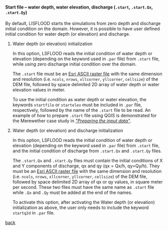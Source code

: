 #### Start file – water depth, water elevation, discharge (`.start`, `.start.Qx`, `.start.Qy`)

By default, LISFLOOD starts the simulations from zero depth and discharge initial condition on the domain. However, it is possible to have user defined initial condition for water depth (or elevation) and discharge. 

1. Water depth (or elevation) initialization

   In this option, LSFLOOD reads the initial condition of water depth or elevation (depending on the keyword used in `.par` file) from `.start` file, while using zero discharge initial condition over the domain. 
  
   The `.start` file must be an [Esri ASCII raster file](https://desktop.arcgis.com/en/arcmap/10.3/manage-data/raster-and-images/esri-ascii-raster-format.htm) with the same dimension and resolution (i.e. `ncols`, `nrows`, `xllcorner`, `yllcorner`, `cellsize`) of the DEM file, followed by space delimited 2D array of water depth or water elevation values in meter. 
  
   To use the initial condition as water depth or water elevation, the keywords `startfile` or `startelev` must be included in `.par` file, respectively, followed by the name of the `.start` file to be read. An example of how to prepare `.start` file using QGIS is demonstrated for the Merewether case study in [_"Preparing the input data"_](/Merewether2-3.md). 

2. Water depth (or elevation) and discharge initialization

   In this option, LSFLOOD reads the initial condition of water depth or elevation (depending on the keyword used in `.par` file) from `.start` file, and the initial condition of discharge from `.start.Qx` and `.start.Qy` files. 
   
   The `.start.Qx` and `.start.Qy` files must contain the initial conditions of X and Y components of discharge, qx and qy (qx = Qx/h, qy=Qy/h). They must be an [Esri ASCII raster file](https://desktop.arcgis.com/en/arcmap/10.3/manage-data/raster-and-images/esri-ascii-raster-format.htm) with the same dimension and resolution (i.e. `ncols`, `nrows`, `xllcorner`, `yllcorner`, `cellsize`) of the DEM file, followed by space delimited 2D array of qx or qy values, in square meter per second. These two files must have the same name as `.start` file while `.Qx` and `.Qy` must be added at the end of the names.
  
   To activate this option, after activating the Water depth (or elevation) initialization as above, the user only needs to include the keyword `startq2d` in `.par` file. 

[back](/Merewether1.md)
